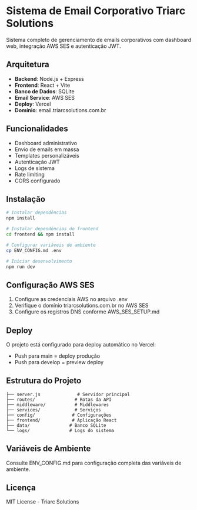 # Sistema de Email Corporativo Triarc Solutions

Sistema completo de gerenciamento de emails corporativos com dashboard web, integração AWS SES e autenticação JWT.

## Arquitetura

- **Backend**: Node.js + Express
- **Frontend**: React + Vite
- **Banco de Dados**: SQLite
- **Email Service**: AWS SES
- **Deploy**: Vercel
- **Domínio**: email.triarcsolutions.com.br

## Funcionalidades

- Dashboard administrativo
- Envio de emails em massa
- Templates personalizáveis
- Autenticação JWT
- Logs de sistema
- Rate limiting
- CORS configurado

## Instalação

```bash
# Instalar dependências
npm install

# Instalar dependências do frontend
cd frontend && npm install

# Configurar variáveis de ambiente
cp ENV_CONFIG.md .env

# Iniciar desenvolvimento
npm run dev
```

## Configuração AWS SES

1. Configure as credenciais AWS no arquivo .env
2. Verifique o domínio triarcsolutions.com.br no AWS SES
3. Configure os registros DNS conforme AWS_SES_SETUP.md

## Deploy

O projeto está configurado para deploy automático no Vercel:
- Push para main = deploy produção
- Push para develop = preview deploy

## Estrutura do Projeto

```
├── server.js              # Servidor principal
├── routes/               # Rotas da API
├── middleware/           # Middlewares
├── services/             # Serviços
├── config/              # Configurações
├── frontend/            # Aplicação React
├── data/               # Banco SQLite
└── logs/               # Logs do sistema
```

## Variáveis de Ambiente

Consulte ENV_CONFIG.md para configuração completa das variáveis de ambiente.

## Licença

MIT License - Triarc Solutions
